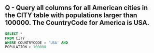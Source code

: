 ## Q - Query all columns for all American cities in the CITY table with populations larger than 100000. The CountryCode for America is USA.

```sql
SELECT *
FROM CITY 
WHERE COUNTRYCODE = 'USA' AND
POPULATION > 100000
